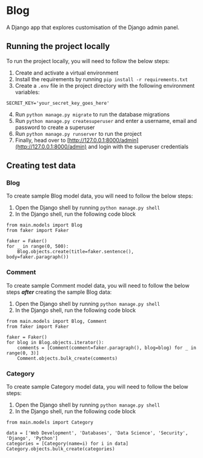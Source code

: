 # Blog

A Django app that explores customisation of the Django admin panel.

## Running the project locally

To run the project locally, you will need to follow the below steps:

1. Create and activate a virtual environment
2. Install the requirements by running `pip install -r requirements.txt`
3. Create a `.env` file in the project directory with the following environment variables:

```
SECRET_KEY='your_secret_key_goes_here'
```

4. Run `python manage.py migrate` to run the database migrations
5. Run `python manage.py createsuperuser` and enter a username, email and password to create a superuser
7. Run `python manage.py runserver` to run the project
8. Finally, head over to [http://127.0.0.1:8000/admin](http://127.0.0.1:8000/admin) and login with the superuser credentials

## Creating test data

### Blog

To create sample Blog model data, you will need to follow the below steps:

1. Open the Django shell by running `python manage.py shell`
2. In the Django shell, run the following code block

```
from main.models import Blog
from faker import Faker

faker = Faker()
for _ in range(0, 500):
    Blog.objects.create(title=faker.sentence(), body=faker.paragraph())
```

### Comment

To create sample Comment model data, you will need to follow the below steps **_after_** creating the sample Blog data:

1. Open the Django shell by running `python manage.py shell`
2. In the Django shell, run the following code block

```
from main.models import Blog, Comment
from faker import Faker

faker = Faker()
for blog in Blog.objects.iterator():
    comments = [Comment(comment=faker.paragraph(), blog=blog) for _ in range(0, 3)]
    Comment.objects.bulk_create(comments)
```

### Category

To create sample Category model data, you will need to follow the below steps:

1. Open the Django shell by running `python manage.py shell`
2. In the Django shell, run the following code block

```
from main.models import Category

data = ['Web Development', 'Databases', 'Data Science', 'Security', 'Django', 'Python']
categories = [Category(name=i) for i in data]
Category.objects.bulk_create(categories)
```
